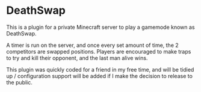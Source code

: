 # DeathSwap
This is a plugin for a private Minecraft server to play a gamemode known as DeathSwap.

A timer is run on the server, and once every set amount of time, the 2 competitors are swapped positions. Players are encouraged to make traps to try and kill their opponent, and the last man alive wins.

This plugin was quickly coded for a friend in my free time, and will be tidied up / configuration support will be added if I make the decision to release to the public.
